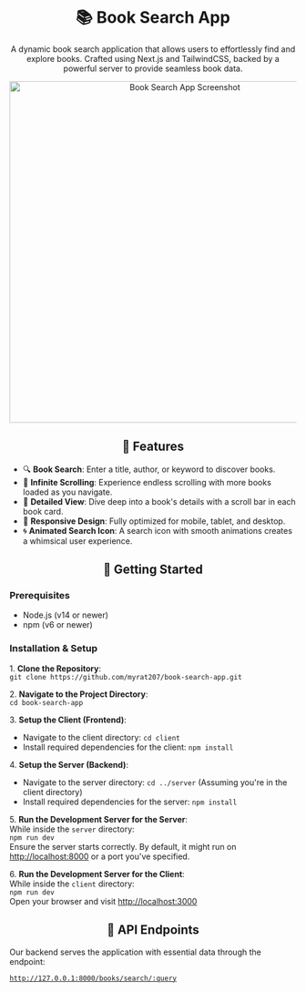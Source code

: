 <h1 align="center">📚 Book Search App</h1>

<p align="center">
  A dynamic book search application that allows users to effortlessly find and explore books. Crafted using Next.js and TailwindCSS, backed by a powerful server to provide seamless book data.
</p>

<p align="center">
  <img src="https://i.imgur.com/CRT3XYj.png" alt="Book Search App Screenshot" width="600px">
</p>

<h2 align="center">🌟 Features</h2>

<ul>
  <li>🔍 <b>Book Search</b>: Enter a title, author, or keyword to discover books.</li>
  <li>🔄 <b>Infinite Scrolling</b>: Experience endless scrolling with more books loaded as you navigate.</li>
  <li>📖 <b>Detailed View</b>: Dive deep into a book's details with a scroll bar in each book card.</li>
  <li>📱 <b>Responsive Design</b>: Fully optimized for mobile, tablet, and desktop.</li>
  <li>🌀 <b>Animated Search Icon</b>: A search icon with smooth animations creates a whimsical user experience.</li>
</ul>

<h2 align="center">🚀 Getting Started</h2>

<h3>Prerequisites</h3>

<ul>
  <li>Node.js (v14 or newer)</li>
  <li>npm (v6 or newer)</li>
</ul>

<h3>Installation & Setup</h3>

<p>
1. <b>Clone the Repository</b>:<br>
<code>git clone https://github.com/myrat207/book-search-app.git</code>
</p>

<p>
2. <b>Navigate to the Project Directory</b>:<br>
<code>cd book-search-app</code>
</p>

<p>
3. <b>Setup the Client (Frontend)</b>:
<ul>
  <li>Navigate to the client directory: <code>cd client</code></li>
  <li>Install required dependencies for the client: <code>npm install</code></li>
</ul>
</p>

<p>
4. <b>Setup the Server (Backend)</b>:
<ul>
  <li>Navigate to the server directory: <code>cd ../server</code> (Assuming you're in the client directory)</li>
  <li>Install required dependencies for the server: <code>npm install</code></li>
</ul>
</p>

<p>
5. <b>Run the Development Server for the Server</b>:<br>
While inside the <code>server</code> directory:<br>
<code>npm run dev</code><br>
Ensure the server starts correctly. By default, it might run on <a href="http://localhost:8000">http://localhost:8000</a> or a port you've specified.
</p>

<p>
6. <b>Run the Development Server for the Client</b>:<br>
While inside the <code>client</code> directory:<br>
<code>npm run dev</code><br>
Open your browser and visit <a href="http://localhost:3000">http://localhost:3000</a>
</p>


<h2 align="center">📡 API Endpoints</h2>

<p>Our backend serves the application with essential data through the endpoint:</p>

<code>http://127.0.0.1:8000/books/search/:query</code>
